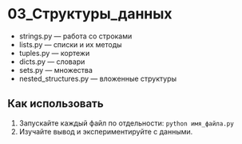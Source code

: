 # 03_Структуры_данных

- strings.py — работа со строками
- lists.py — списки и их методы
- tuples.py — кортежи
- dicts.py — словари
- sets.py — множества
- nested_structures.py — вложенные структуры

## Как использовать

1. Запускайте каждый файл по отдельности: `python имя_файла.py`
2. Изучайте вывод и экспериментируйте с данными. 